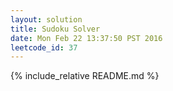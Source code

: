 ```yaml
---
layout: solution
title: Sudoku Solver
date: Mon Feb 22 13:37:50 PST 2016
leetcode_id: 37
---
```

{% include_relative README.md %}
